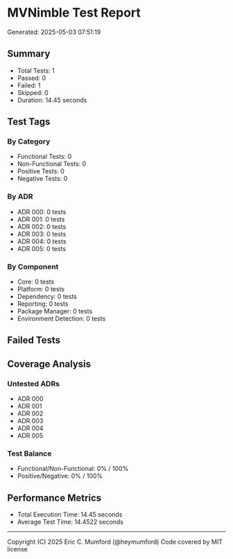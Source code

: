 # MVNimble Test Report

Generated: 2025-05-03 07:51:19

## Summary

* Total Tests: 1
* Passed: 0
* Failed: 1
* Skipped: 0
* Duration: 14.45 seconds

## Test Tags

### By Category

* Functional Tests: 0
* Non-Functional Tests: 0
* Positive Tests: 0
* Negative Tests: 0

### By ADR

* ADR 000: 0 tests
* ADR 001: 0 tests
* ADR 002: 0 tests
* ADR 003: 0 tests
* ADR 004: 0 tests
* ADR 005: 0 tests

### By Component

* Core: 0 tests
* Platform: 0 tests
* Dependency: 0 tests
* Reporting: 0 tests
* Package Manager: 0 tests
* Environment Detection: 0 tests

## Failed Tests

## Coverage Analysis

### Untested ADRs

* ADR 000
* ADR 001
* ADR 002
* ADR 003
* ADR 004
* ADR 005

### Test Balance

* Functional/Non-Functional: 0% / 100%
* Positive/Negative: 0% / 100%

## Performance Metrics

* Total Execution Time: 14.45 seconds
* Average Test Time: 14.4522 seconds



---
Copyright (C) 2025 Eric C. Mumford (@heymumford) Code covered by MIT license
